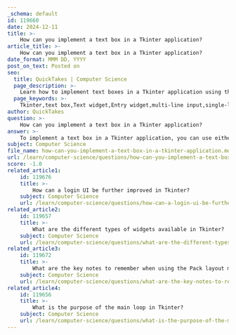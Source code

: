 ```yaml
---
_schema: default
id: 119660
date: 2024-12-11
title: >-
    How can you implement a text box in a Tkinter application?
article_title: >-
    How can you implement a text box in a Tkinter application?
date_format: MMM DD, YYYY
post_on_text: Posted on
seo:
  title: QuickTakes | Computer Science
  page_description: >-
    Learn how to implement text boxes in a Tkinter application using the Text widget for multi-line input and the Entry widget for single-line input, along with examples and customization options.
  page_keywords: >-
    Tkinter,text box,Text widget,Entry widget,multi-line input,single-line input,Python GUI,widgets,main event loop
author: QuickTakes
question: >-
    How can you implement a text box in a Tkinter application?
answer: >-
    To implement a text box in a Tkinter application, you can use either the `Text` widget for multi-line text input or the `Entry` widget for single-line text input. Below are examples of how to create both types of text boxes.\n\n### Using the Text Widget (Multi-line)\n\nThe `Text` widget is suitable for scenarios where you need to allow users to input or display multiple lines of text. Here’s a simple example:\n\n```python\nimport tkinter as tk\n\n# Create the root window\nroot = tk.Tk()\n\n# Create a Text widget\ntext_box = tk.Text(root)\ntext_box.pack()\n\n# Start the main event loop\nroot.mainloop()\n```\n\nIn this example, we first import the Tkinter module and create a root window. We then create a `Text` widget instance, pack it into the window, and launch the main event loop, which displays an empty multi-line text box.\n\n### Using the Entry Widget (Single-line)\n\nIf you only need to accept a single line of text, you can use the `Entry` widget. Here’s how to create it:\n\n```python\nimport tkinter as tk\n\n# Create the root window\nroot = tk.Tk()\n\n# Create an Entry widget\nentry_box = tk.Entry(root)\nentry_box.pack()\n\n# Start the main event loop\nroot.mainloop()\n```\n\nIn this example, we create an `Entry` widget, which allows the user to input a single line of text. Similar to the `Text` widget, we pack it into the window and start the main event loop.\n\n### Summary\n\n- Use the `Text` widget for multi-line text input.\n- Use the `Entry` widget for single-line text input.\n\nBoth widgets can be customized with various options, such as font size, color, and padding, to enhance the user interface.
subject: Computer Science
file_name: how-can-you-implement-a-text-box-in-a-tkinter-application.md
url: /learn/computer-science/questions/how-can-you-implement-a-text-box-in-a-tkinter-application
score: -1.0
related_article1:
    id: 119676
    title: >-
        How can a login UI be further improved in Tkinter?
    subject: Computer Science
    url: /learn/computer-science/questions/how-can-a-login-ui-be-further-improved-in-tkinter
related_article2:
    id: 119657
    title: >-
        What are the different types of widgets available in Tkinter?
    subject: Computer Science
    url: /learn/computer-science/questions/what-are-the-different-types-of-widgets-available-in-tkinter
related_article3:
    id: 119672
    title: >-
        What are the key notes to remember when using the Pack layout manager?
    subject: Computer Science
    url: /learn/computer-science/questions/what-are-the-key-notes-to-remember-when-using-the-pack-layout-manager
related_article4:
    id: 119656
    title: >-
        What is the purpose of the main loop in Tkinter?
    subject: Computer Science
    url: /learn/computer-science/questions/what-is-the-purpose-of-the-main-loop-in-tkinter
---
```


&nbsp;